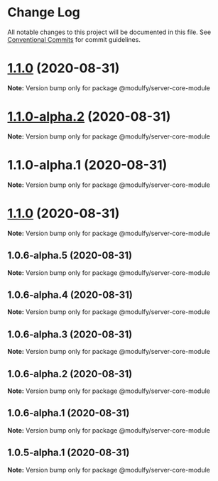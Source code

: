# Change Log

All notable changes to this project will be documented in this file.
See [Conventional Commits](https://conventionalcommits.org) for commit guidelines.

# [1.1.0](https://github.com/jmrapp1/Modulfy/compare/@modulfy/server-core-module@1.2.0...@modulfy/server-core-module@1.1.0) (2020-08-31)

**Note:** Version bump only for package @modulfy/server-core-module





# [1.1.0-alpha.2](https://github.com/jmrapp1/Modulfy/compare/@modulfy/server-core-module@1.1.0...@modulfy/server-core-module@1.1.0-alpha.2) (2020-08-31)

**Note:** Version bump only for package @modulfy/server-core-module





# 1.1.0-alpha.1 (2020-08-31)

**Note:** Version bump only for package @modulfy/server-core-module





# [1.1.0](https://github.com/jmrapp1/Modulfy/compare/@modulfy/server-core-module@1.0.6-alpha.5...@modulfy/server-core-module@1.1.0) (2020-08-31)

**Note:** Version bump only for package @modulfy/server-core-module





## 1.0.6-alpha.5 (2020-08-31)

**Note:** Version bump only for package @modulfy/server-core-module





## 1.0.6-alpha.4 (2020-08-31)

**Note:** Version bump only for package @modulfy/server-core-module





## 1.0.6-alpha.3 (2020-08-31)

**Note:** Version bump only for package @modulfy/server-core-module





## 1.0.6-alpha.2 (2020-08-31)

**Note:** Version bump only for package @modulfy/server-core-module





## 1.0.6-alpha.1 (2020-08-31)

**Note:** Version bump only for package @modulfy/server-core-module





## 1.0.5-alpha.1 (2020-08-31)

**Note:** Version bump only for package @modulfy/server-core-module
